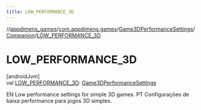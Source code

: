 ```yaml
---
title: LOW_PERFORMANCE_3D
---
```

//[appdimens_games](../../../../index.html)/[com.appdimens.games](../../index.html)/[Game3DPerformanceSettings](../index.html)/[Companion](index.html)/[LOW_PERFORMANCE_3D](-l-o-w_-p-e-r-f-o-r-m-a-n-c-e_3-d.html)



# LOW_PERFORMANCE_3D



[androidJvm]\
val [LOW_PERFORMANCE_3D](-l-o-w_-p-e-r-f-o-r-m-a-n-c-e_3-d.html): [Game3DPerformanceSettings](../index.html)



EN Low performance settings for simple 3D games. PT Configurações de baixa performance para jogos 3D simples.



